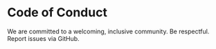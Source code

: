 # Code of Conduct
We are committed to a welcoming, inclusive community. Be respectful. Report issues via GitHub.
